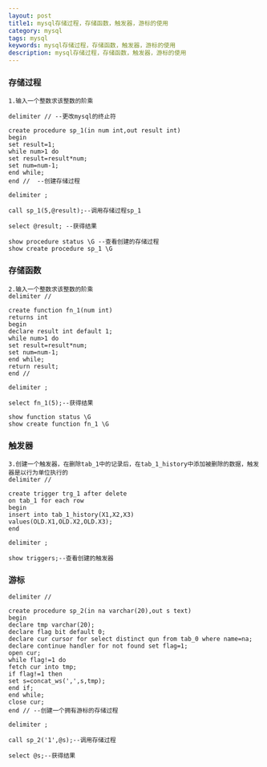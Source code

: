 ```yaml
---
layout: post
title1: mysql存储过程，存储函数，触发器，游标的使用
category: mysql
tags: mysql
keywords: mysql存储过程，存储函数，触发器，游标的使用
description: mysql存储过程，存储函数，触发器，游标的使用
---
```


### 存储过程 

	1.输入一个整数求该整数的阶乘
	
	delimiter // --更改mysql的终止符
	
	create procedure sp_1(in num int,out result int)
	begin
	set result=1;
	while num>1 do
	set result=result*num;
	set num=num-1;
	end while;
	end //  --创建存储过程

	delimiter ;

	call sp_1(5,@result);--调用存储过程sp_1

	select @result;	--获得结果
	
	show procedure status \G --查看创建的存储过程
	show create procedure sp_1 \G

### 存储函数
	
	2.输入一个整数求该整数的阶乘
	delimiter //

	create function fn_1(num int)
	returns int
	begin
	declare result int default 1;
	while num>1 do
	set result=result*num;
	set num=num-1;
	end while;
	return result;
	end //
	
	delimiter ;

	select fn_1(5);--获得结果

	show function status \G
	show create function fn_1 \G

### 触发器

	3.创建一个触发器，在删除tab_1中的记录后，在tab_1_history中添加被删除的数据，触发器是以行为单位执行的
	delimiter //
	
	create trigger trg_1 after delete
	on tab_1 for each row
	begin
	insert into tab_1_history(X1,X2,X3)
	values(OLD.X1,OLD.X2,OLD.X3);
	end
	
	delimiter ;

	show triggers;--查看创建的触发器

### 游标

	delimiter //

	create procedure sp_2(in na varchar(20),out s text)
	begin
	declare tmp varchar(20);
	declare flag bit default 0;
	declare cur cursor for select distinct qun from tab_0 where name=na;
	declare continue handler for not found set flag=1;
	open cur;
	while flag!=1 do
	fetch cur into tmp;
	if flag!=1 then
	set s=concat_ws(',',s,tmp);
	end if;
	end while;
	close cur;
	end // --创建一个拥有游标的存储过程
	
	delimiter ;

	call sp_2('1',@s);--调用存储过程

	select @s;--获得结果